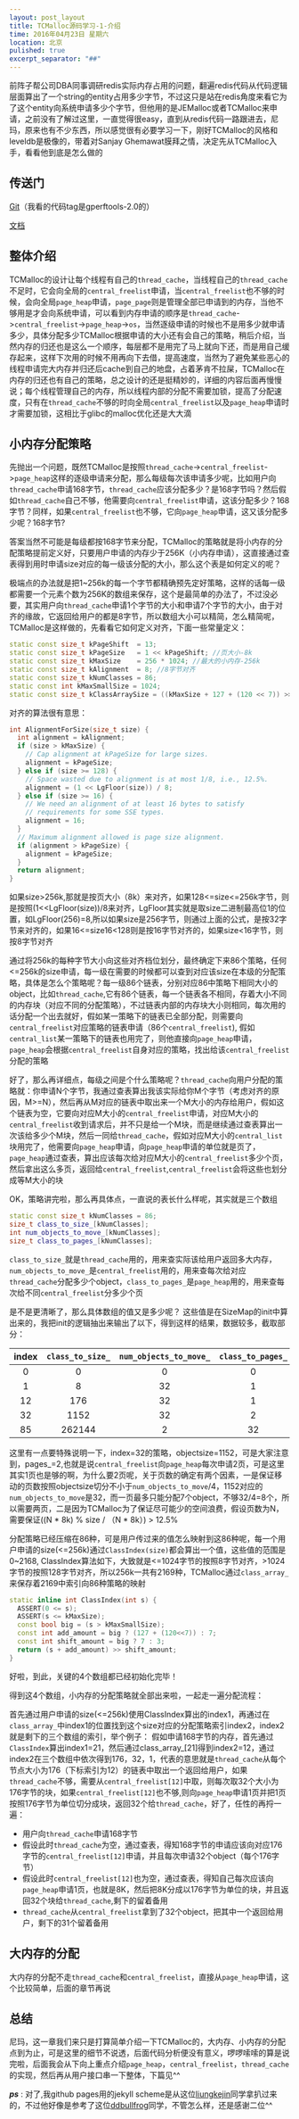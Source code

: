 ```yaml
---
layout: post_layout
title: TCMalloc源码学习-1-介绍
time: 2016年04月23日 星期六
location: 北京
pulished: true
excerpt_separator: "##"
---
```


前阵子帮公司DBA同事调研redis实际内存占用的问题，翻遍redis代码从代码逻辑层面算出了一个string的entity占用多少字节，不过这只是站在redis角度来看它为了这个entity向系统申请多少个字节，但他用的是JEMalloc或者TCMalloc来申请，之前没有了解过这里，一直觉得很easy，直到从redis代码一路跟进去，尼玛，原来也有不少东西，所以感觉很有必要学习一下，刚好TCMalloc的风格和leveldb是极像的，带着对Sanjay Ghemawat膜拜之情，决定先从TCMalloc入手，看看他到底是怎么做的


## 传送门

[Git](git@github.com:gperftools/gperftools.git)（我看的代码tag是gperftools-2.0的）

[文档](http://google-perftools.googlecode.com/svn/trunk/doc/tcmalloc.html)

## 整体介绍
TCMalloc的设计让每个线程有自己的`thread_cache`，当线程自己的`thread_cache`不足时，它会向全局的`central_freelist`申请，当`central_freelist`也不够的时候，会向全局`page_heap`申请，`page_page`则是管理全部已申请到的内存，当他不够用是才会向系统申请，可以看到内存申请的顺序是`thread_cache`->`central_freelist`->`page_heap`->`os`，当然逐级申请的时候也不是用多少就申请多少，具体分配多少TCMalloc根据申请的大小还有会自己的策略，稍后介绍，当然内存的归还也是这么一个顺序，每层都不是用完了马上就向下还，而是用自己缓存起来，这样下次用的时候不用再向下去借，提高速度，当然为了避免某些恶心的线程申请完大内存并归还后cache到自己的地盘，占着茅肯不拉屎，TCMalloc在内存的归还也有自己的策略，总之设计的还是挺精妙的，详细的内容后面再慢慢说；每个线程管理自己的内存，所以线程内部的分配不需要加锁，提高了分配速度，只有在`thread_cache`不够的时向全局`central_freelist`以及`page_heap`申请时才需要加锁，这相比于glibc的malloc优化还是大大滴

## 小内存分配策略
先抛出一个问题，既然TCMalloc是按照`thread_cache`->`central_freelist`->`page_heap`这样的逐级申请来分配，那么每级每次该申请多少呢，比如用户向`thread_cache`申请168字节，`thread_cache`应该分配多少？是168字节吗？然后假如`thread_cache`自己不够，他需要向`central_freelist`申请，这该分配多少？168字节？同样，如果`central_freelist`也不够，它向`page_heap`申请，这又该分配多少呢？168字节?

答案当然不可能是每级都按168字节来分配，TCMalloc的策略就是将小内存的分配策略提前定义好，只要用户申请的内存少于256K（小内存申请），这直接通过查表得到用时申请size对应的每一级该分配的大小，那么这个表是如何定义的呢？

极端点的办法就是把1~256k的每一个字节都精确预先定好策略，这样的话每一级都需要一个元素个数为256K的数组来保存，这个是最简单的办法了，不过没必要，其实用户向`thread_cache`申请1个字节的大小和申请7个字节的大小，由于对齐的缘故，它返回给用户的都是8字节，所以数组大小可以精简，怎么精简呢，TCMalloc是这样做的，先看看它如何定义对齐，下面一些常量定义：

```cpp
static const size_t kPageShift  = 13;
static const size_t kPageSize   = 1 << kPageShift; //页大小-8k
static const size_t kMaxSize    = 256 * 1024; //最大的小内存-256k
static const size_t kAlignment  = 8; //8字节对齐
static const size_t kNumClasses = 86;
static const int kMaxSmallSize = 1024;
static const size_t kClassArraySize = ((kMaxSize + 127 + (120 << 7)) >> 7) + 1;
```

对齐的算法很有意思：

```cpp
int AlignmentForSize(size_t size) {
  int alignment = kAlignment;
  if (size > kMaxSize) {
    // Cap alignment at kPageSize for large sizes.
    alignment = kPageSize;
  } else if (size >= 128) {
    // Space wasted due to alignment is at most 1/8, i.e., 12.5%.
    alignment = (1 << LgFloor(size)) / 8;
  } else if (size >= 16) {
    // We need an alignment of at least 16 bytes to satisfy
    // requirements for some SSE types.
    alignment = 16;
  }
  // Maximum alignment allowed is page size alignment.
  if (alignment > kPageSize) {
    alignment = kPageSize;
  }
  return alignment;
}
```
如果size>256k,那就是按页大小（8k）来对齐，如果128<=size<=256k字节，则是按照(1<<LgFloor(size))/8来对齐，LgFloor其实就是取size二进制最高位1的位置，如LgFloor(256)=8,所以如果size是256字节，则通过上面的公式，是按32字节来对齐的，如果16<=size16<128则是按16字节对齐的，如果size<16字节，则按8字节对齐

通过将256k的每种字节大小向这些对齐档位划分，最终确定下来86个策略，任何<=256k的size申请，每一级在需要的时候都可以查到对应该size在本级的分配策略，具体是怎么个策略呢？每一级86个链表，分别对应86中策略下相同大小的object，比如`thread_cache`,它有86个链表，每一个链表各不相同，存着大小不同的内存块（对应不同的分配策略），不过链表内部的内存块大小则相同，每次用的话分配一个出去就好，假如某一策略下的链表已全部分配，则需要向`central_freelist`对应策略的链表申请（86个`central_freelist`), 假如`central_list`某一策略下的链表也用完了，则他直接向`page_heap`申请，`page_heap`会根据`central_freelist`自身对应的策略，找出给该`central_freelist`分配的策略

好了，那么再详细点，每级之间是个什么策略呢？`thread_cache`向用户分配的策略就：你申请N个字节，我通过查表算出我该实际给你M个字节（考虑对齐的原因，M>=N），然后再从M对应的链表中取出来一个M大小的内存给用户，假如这个链表为空，它要向对应M大小的`central_freelist`申请，对应M大小的`central_freelist`收到请求后，并不只是给一个M块，而是继续通过查表算出一次该给多少个M块，然后一同给`thread_cache`，假如对应M大小的`central_list`块用完了，他需要向`page_heap`申请，向`page_heap`申请的单位就是页了，`page_heap`通过查表，算出应该每次给对应M大小的`central_freelist`多少个页，然后拿出这么多页，返回给`central_freelist`,`central_freelist`会将这些也划分成等M大小的块

OK，策略讲完啦，那么再具体点，一直说的表长什么样呢，其实就是三个数组

```cpp
static const size_t kNumClasses = 86;
size_t class_to_size_[kNumClasses];
int num_objects_to_move_[kNumClasses];
size_t class_to_pages_[kNumClasses];
```
`class_to_size_`就是`thread_cache`用的，用来查实际该给用户返回多大内存，`num_objects_to_move_`是`central_freelist`用的，用来查每次给对应`thread_cache`分配多少个object，`class_to_pages_`是`page_heap`用的，用来查每次给不同`central_freelist`分多少个页

是不是更清晰了，那么具体数组的值又是多少呢？
这些值是在SizeMap的init中算出来的，我把init的逻辑抽出来输出了以下，得到这样的结果，数据较多，截取部分：


|index |`class_to_size_`  |` num_objects_to_move_ `| `class_to_pages_` |
|:----:|:----------------:|:----------------------:|:-----------------:|
|0     |0                 |0                       |0                  |
|1     |8                 |32                      |1                  |
|12    |176               |32                      |1                  |
|32    |1152              |32                      |2                  |
|85    |262144            |2                       |32                 |


这里有一点要特殊说明一下，index=32的策略，objectsize=1152，可是大家注意到，pages_=2,也就是说`central_freelist`向`page_heap`每次申请2页，可是这里其实1页也是够的啊，为什么要2页呢，关于页数的确定有两个因素，一是保证移动的页数按照objectsize切分不小于`num_objects_to_move`/4，1152对应的`num_objects_to_move`是32，而一页最多只能分配7个object，不够32/4=8个，所以需要两页，二是因为TCMalloc为了保证尽可能少的空间浪费，假设页数为N，需要保证((N * 8k) % size / （N * 8k）) > 12.5%
 
分配策略已经压缩在86种，可是用户传过来的值怎么映射到这86种呢，每一个用户申请的size(<=256k)通过`ClassIndex(size)`都会算出一个值，这些值的范围是0~2168, ClassIndex算法如下，大致就是<=1024字节的按照8字节对齐，>1024字节的按照128字节对齐，所以256k一共有2169种，TCMalloc通过`class_array_`来保存着2169中索引向86种策略的映射

```cpp
static inline int ClassIndex(int s) {
  ASSERT(0 <= s);
  ASSERT(s <= kMaxSize);
  const bool big = (s > kMaxSmallSize);
  const int add_amount = big ? (127 + (120<<7)) : 7;
  const int shift_amount = big ? 7 : 3;
  return (s + add_amount) >> shift_amount;
}
```
好啦，到此，关键的4个数组都已经初始化完毕！

得到这4个数组，小内存的分配策略就全部出来啦，一起走一遍分配流程：

首先通过用户申请的size(<=256k)使用ClassIndex算出的index1，再通过在`class_array_`中index1的位置找到这个size对应的分配策略索引index2，index2就是剩下的三个数组的索引，举个例子：
假如申请168字节的内存，首先通过`ClassIndex`算出index1=21，然后通过class_array_[21]得到index2=12，通过index2在三个数组中依次得到176，32，1，代表的意思就是`thread_cache`从每个节点大小为176（下标索引为12）的链表中取出一个返回给用户，如果`thread_cache`不够，需要从`central_freelist[12]`中取，则每次取32个大小为176字节的块，如果`central_freelist[12]`也不够,则向`page_heap`申请1页并把1页按照176字节为单位切分成块，返回32个给`thread_cache`，好了，任性的再捋一遍：

* 用户向`thread_cache`申请168字节
* 假设此时`thread_cache`为空，通过查表，得知168字节的申请应该向对应176字节的`central_freelist[12]`申请，并且每次申请32个object（每个176字节）
* 假设此时`central_freelist[12]`也为空，通过查表，得知自己每次应该向`page_heap`申请1页，也就是8K，然后把8K分成以176字节为单位的块，并且返回32个块给`thread_cache`,剩下的留着备用
* `thread_cache`从`central_freelist`拿到了32个object，把其中一个返回给用户，剩下的31个留着备用


## 大内存的分配

大内存的分配不走`thread_cache`和`central_freelist`，直接从`page_heap`申请，这个比较简单，后面的章节再说

## 总结
尼玛，这一章我们来只是打算简单介绍一下TCMalloc的，大内存、小内存的分配点到为止，可是这里的细节不说透，后面代码分析便没有意义，啰啰嗦嗦的算是说完啦，后面我会从下向上重点介绍`page_heap`，`central_freelist`，`thread_cache`的实现，然后再从用户接口串一下整体，下篇见^^

***ps*** : 对了,我github pages用的jekyll scheme是从这位[liungkejin](http://liungkejin.github.io/)同学拿扒过来的，不过他好像是参考了这位[ddbullfrog](http://ddbullfrog.github.io/resumecard/)同学，不管怎么样，还是感谢二位^^
